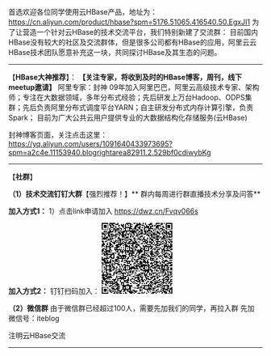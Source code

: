 首选欢迎各位同学使用云HBase产品，地址为：https://cn.aliyun.com/product/hbase?spm=5176.51065.416540.50.EgxJI1
为了让营造一个针对云HBase的技术交流平台，我们特别新建了交流群：
目前国内HBase没有较大的社区及交流群体，但是很多公司都有HBase的应用，阿里云云HBase技术团队愿意补充这一块，共同探讨HBase及其生态的问题。

---------------------------------------------------------------------------------
【**HBase大神推荐**】： **【关注专家，将收到及时的HBase博客，周刊，线下meetup邀请】**
阿里专家：封神
09年加入阿里巴巴，阿里云高级技术专家、架构师；专注在大数据领域，多年分布式经验；先后研发上万台Hadoop、ODPS集群；先后负责阿里分布式调度平台YARN；自主研发分布式内存计算引擎，负责Spark； 目前为广大公共云用户提供专业的大数据结构化存储服务(云HBase)

封神博客页面，关注点击这里：https://yq.aliyun.com/users/1091640433973695?spm=a2c4e.11153940.blogrightarea82911.2.529bf0cdiwybKg

------------------------------------------------------------------------------------

【**社群**】

**（1）技术交流钉钉大群**【强烈推荐！】** 群内每周进行群直播技术分享及问答**    

**加入方式1：**
1）点击link申请加入    https://dwz.cn/Fvqv066s

**加入方式2：**
钉钉扫码加入：
![image](./images/1.png)

**（2）微信群**
由于微信群已经超过100人，需要先加我们的同学，再拉入群
先加 微信号：iteblog

注明云HBase交流

----------------------------------------------------------------------------

